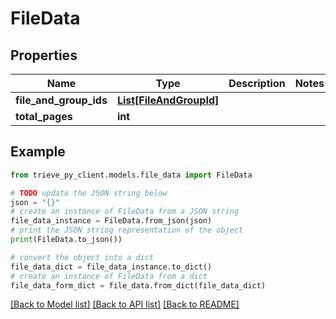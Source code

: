 # FileData


## Properties

Name | Type | Description | Notes
------------ | ------------- | ------------- | -------------
**file_and_group_ids** | [**List[FileAndGroupId]**](FileAndGroupId.md) |  | 
**total_pages** | **int** |  | 

## Example

```python
from trieve_py_client.models.file_data import FileData

# TODO update the JSON string below
json = "{}"
# create an instance of FileData from a JSON string
file_data_instance = FileData.from_json(json)
# print the JSON string representation of the object
print(FileData.to_json())

# convert the object into a dict
file_data_dict = file_data_instance.to_dict()
# create an instance of FileData from a dict
file_data_form_dict = file_data.from_dict(file_data_dict)
```
[[Back to Model list]](../README.md#documentation-for-models) [[Back to API list]](../README.md#documentation-for-api-endpoints) [[Back to README]](../README.md)


